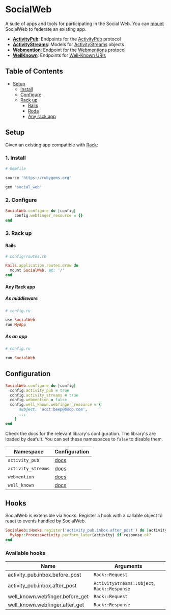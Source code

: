 # SocialWeb

A suite of apps and tools for participating in the Social Web. You can [mount](#setup)
SocialWeb to federate an existing app.

* [**ActivityPub**](https://github.com/social-web/activity_pub): Endpoints for the [ActivityPub](https://activitypub.rocks/) protocol
* [**ActivityStreams**](https://github.com/social-web/activity_streams): Models for [ActivityStreams](https://www.w3.org/TR/activitystreams-core/) objects
* [**Webmention**](https://github.com/social-web/webmention): Endpoint for the [Webmentions](https://webmention.net/) protocol
* [**WellKnown**](https://github.com/social-web/well_known): Endpoints for [Well-Known URIs](https://tools.ietf.org/html/rfc5785)

## Table of Contents

* [Setup](#setup)
  * [Install](#1-install)
  * [Configure](#2-configure)
  * [Rack up](#3-rack-up)
    * [Rails](#rails)
    * [Roda](#roda)
    * [Any rack app](#any-rack-app)

## Setup

Given an existing app compatible with [Rack](https://rack.github.io/):

### 1. Install

```ruby
# Gemfile

source 'https://rubygems.org'

gem 'social_web'
```

### 2. Configure

```ruby
SocialWeb.configure do |config|
    config.webfinger_resource = {}
end
```

### 3. Rack up

#### Rails

```ruby
# config/routes.rb

Rails.application.routes.draw do
  mount SocialWeb, at: '/'
end
```

#### Any Rack app

##### As middleware

```ruby
# config.ru

use SocialWeb
run MyApp
```

##### As an app
```ruby
# config.ru

run SocialWeb
```

## Configuration

```ruby
SocialWeb.configure do |config|
  config.activity_pub = true
  config.activity_streams = true
  config.webmention = false
  config.well_known.webfinger_resource = {
      subject: 'acct:beep@boop.com',
      ...
    }
end
```

Check the docs for the relevant library's configuration. The library's are 
loaded by deafult. You can set these namespaces to `false` to disable them.

| Namespace          | Configuration
| ------------------ |---------------------------------------------------------------------
| `activity_pub`     | [docs](https://github.com/social-web/activity_pub#configuration)
| `activity_streams` | [docs](https://github.com/social-web/activity_streams#configuration)
| `webmention`       | [docs](https://github.com/social-web/webmention#configuration)
| `well_known`       | [docs](https://github.com/social-web/well_known#configuration)

## Hooks

SocialWeb is extensible via hooks. Register a hook with a callable object to
react to events handled by SocialWeb.

```ruby
SocialWeb::Hooks.register('activity_pub.inbox.after_post') do |activity, response|
  MyApp::ProcessActivity.perform_later(activity) if response.ok?
end
```

### Available hooks

| Name                             | Arguments
| -------------------------------- |---------------
| activity_pub.inbox.before_post   | `Rack::Request`
| activity_pub.inbox.after_post    | `ActivityStreams::Object`, `Rack::Response`
| well_known.webfinger.before_get  | `Rack::Request`
| well_known.webfinger.after_get   | `Rack::Response`
